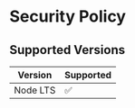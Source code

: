 # Security Policy

## Supported Versions

| Version    | Supported          |
| -------    | ------------------ |
| Node LTS   | :white_check_mark: |
